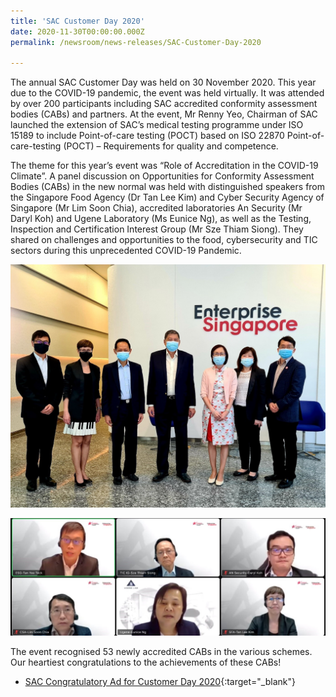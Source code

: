 ```yaml
---
title: 'SAC Customer Day 2020'
date: 2020-11-30T00:00:00.000Z
permalink: /newsroom/news-releases/SAC-Customer-Day-2020

---
```



The annual SAC Customer Day was held on 30 November 2020. This year due to the COVID-19 pandemic, the event was held virtually. It was attended by over 200 participants including SAC accredited conformity assessment bodies (CABs) and partners. At the event, Mr Renny Yeo, Chairman of SAC launched the extension of SAC’s medical testing programme under ISO 15189 to include Point-of-care testing (POCT) based on ISO 22870 Point-of-care-testing (POCT) – Requirements for quality and competence.
 
The theme for this year’s event was “Role of Accreditation in the COVID-19 Climate”. A panel discussion on Opportunities for Conformity Assessment Bodies (CABs) in the new normal was held with distinguished speakers from the Singapore Food Agency (Dr Tan Lee Kim) and Cyber Security Agency of Singapore (Mr Lim Soon Chia), accredited laboratories An Security (Mr Daryl Koh) and Ugene Laboratory (Ms Eunice Ng), as well as the Testing, Inspection and Certification Interest Group (Mr Sze Thiam Siong). They shared on challenges and opportunities to the food, cybersecurity and TIC sectors during this unprecedented COVID-19 Pandemic.
 
![SAC1](/images/press-release//photos/39D78D63-A33E-4834-8F05-57C7E8C3E142.jpeg)

![SAC1](/images/press-release//photos/21F97B2C-D820-47A6-8597-B4FC6B6BD6D2.jpeg)

The event recognised 53 newly accredited CABs in the various schemes. Our heartiest congratulations to the achievements of these CABs!

* [SAC Congratulatory Ad for Customer Day 2020](/files/documents/SAC-Congratulatory-Post-for-Newly-Accredited-CABs.pdf){:target="_blank"}

